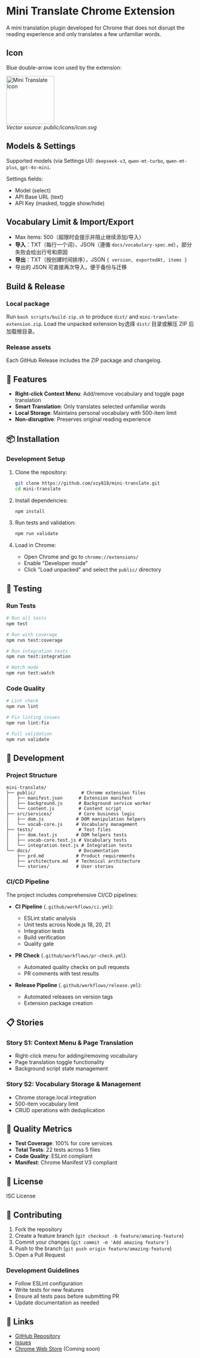 # Mini Translate Chrome Extension

A mini translation plugin developed for Chrome that does not disrupt the reading experience and only translates a few unfamiliar words.

## Icon

Blue double-arrow icon used by the extension:

<p>
  <img src="public/icons/icon-128.png" alt="Mini Translate Icon" width="128" height="128"/>
  <br/>
  <em>Vector source: public/icons/icon.svg</em>
</p>

## Models & Settings

Supported models (via Settings UI): `deepseek-v3`, `qwen-mt-turbo`, `qwen-mt-plus`, `gpt-4o-mini`.

Settings fields:
- Model (select)
- API Base URL (text)
- API Key (masked, toggle show/hide)

## Vocabulary Limit & Import/Export

- Max items: 500（超限时会提示并阻止继续添加/导入）
- **导入**：TXT（每行一个词）、JSON（遵循 `docs/vocabulary-spec.md`），部分失败会给出行号和原因
- **导出**：TXT（按创建时间排序），JSON `{ version, exportedAt, items }`
- 导出的 JSON 可直接再次导入，便于备份与迁移

## Build & Release

### Local package
Run `bash scripts/build-zip.sh` to produce `dist/` and `mini-translate-extension.zip`.
Load the unpacked extension by选择 `dist/` 目录或解压 ZIP 后加载根目录。

### Release assets
Each GitHub Release includes the ZIP package and changelog.

## 🚀 Features

- **Right-click Context Menu**: Add/remove vocabulary and toggle page translation
- **Smart Translation**: Only translates selected unfamiliar words
- **Local Storage**: Maintains personal vocabulary with 500-item limit
- **Non-disruptive**: Preserves original reading experience

## 📦 Installation

### Development Setup

1. Clone the repository:
   ```bash
   git clone https://github.com/xzy818/mini-translate.git
   cd mini-translate
   ```

2. Install dependencies:
   ```bash
   npm install
   ```

3. Run tests and validation:
   ```bash
   npm run validate
   ```

4. Load in Chrome:
   - Open Chrome and go to `chrome://extensions/`
   - Enable "Developer mode"
   - Click "Load unpacked" and select the `public/` directory

## 🧪 Testing

### Run Tests
```bash
# Run all tests
npm test

# Run with coverage
npm run test:coverage

# Run integration tests
npm run test:integration

# Watch mode
npm run test:watch
```

### Code Quality
```bash
# Lint check
npm run lint

# Fix linting issues
npm run lint:fix

# Full validation
npm run validate
```

## 🔧 Development

### Project Structure
```
mini-translate/
├── public/                 # Chrome extension files
│   ├── manifest.json      # Extension manifest
│   ├── background.js      # Background service worker
│   └── content.js         # Content script
├── src/services/          # Core business logic
│   ├── dom.js            # DOM manipulation helpers
│   └── vocab-core.js     # Vocabulary management
├── tests/                 # Test files
│   ├── dom.test.js       # DOM helpers tests
│   ├── vocab-core.test.js # Vocabulary tests
│   └── integration.test.js # Integration tests
└── docs/                  # Documentation
    ├── prd.md            # Product requirements
    ├── architecture.md   # Technical architecture
    └── stories/          # User stories
```

### CI/CD Pipeline

The project includes comprehensive CI/CD pipelines:

- **CI Pipeline** (`.github/workflows/ci.yml`):
  - ESLint static analysis
  - Unit tests across Node.js 18, 20, 21
  - Integration tests
  - Build verification
  - Quality gate

- **PR Check** (`.github/workflows/pr-check.yml`):
  - Automated quality checks on pull requests
  - PR comments with test results

- **Release Pipeline** (`.github/workflows/release.yml`):
  - Automated releases on version tags
  - Extension package creation

## 📋 Stories

### Story S1: Context Menu & Page Translation
- Right-click menu for adding/removing vocabulary
- Page translation toggle functionality
- Background script state management

### Story S2: Vocabulary Storage & Management
- Chrome storage.local integration
- 500-item vocabulary limit
- CRUD operations with deduplication

## 🎯 Quality Metrics

- **Test Coverage**: 100% for core services
- **Total Tests**: 22 tests across 5 files
- **Code Quality**: ESLint compliant
- **Manifest**: Chrome Manifest V3 compliant

## 📄 License

ISC License

## 🤝 Contributing

1. Fork the repository
2. Create a feature branch (`git checkout -b feature/amazing-feature`)
3. Commit your changes (`git commit -m 'Add amazing feature'`)
4. Push to the branch (`git push origin feature/amazing-feature`)
5. Open a Pull Request

### Development Guidelines

- Follow ESLint configuration
- Write tests for new features
- Ensure all tests pass before submitting PR
- Update documentation as needed

## 🔗 Links

- [GitHub Repository](https://github.com/xzy818/mini-translate)
- [Issues](https://github.com/xzy818/mini-translate/issues)
- [Chrome Web Store](https://chrome.google.com/webstore) (Coming soon)
